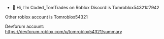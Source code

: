 - 👋 Hi, I’m Coded_TomTrades on Roblox
Disocrd is Tomroblox54321#7942

Other roblox account is Tomroblox54321


Devforum account: https://devforum.roblox.com/u/tomroblox54321/summary

<!---
CodedTomTrades/CodedTomTrades is a ✨ special ✨ repository because its `README.md` (this file) appears on your GitHub profile.
You can click the Preview link to take a look at your changes.
--->
